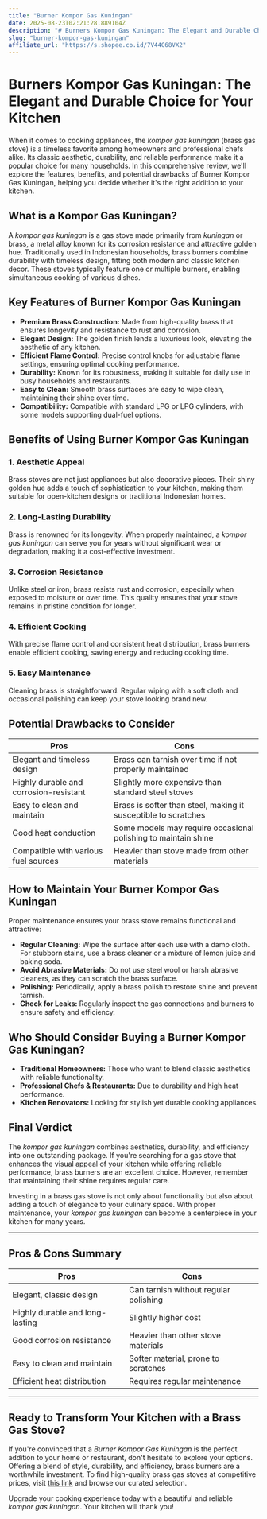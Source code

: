 ```yaml
---
title: "Burner Kompor Gas Kuningan"
date: 2025-08-23T02:21:28.889104Z
description: "# Burners Kompor Gas Kuningan: The Elegant and Durable Choice for Your Kitchen..."
slug: "burner-kompor-gas-kuningan"
affiliate_url: "https://s.shopee.co.id/7V44C68VX2"
---
```

# Burners Kompor Gas Kuningan: The Elegant and Durable Choice for Your Kitchen

When it comes to cooking appliances, the *kompor gas kuningan* (brass gas stove) is a timeless favorite among homeowners and professional chefs alike. Its classic aesthetic, durability, and reliable performance make it a popular choice for many households. In this comprehensive review, we'll explore the features, benefits, and potential drawbacks of Burner Kompor Gas Kuningan, helping you decide whether it's the right addition to your kitchen.

## What is a Kompor Gas Kuningan?

A *kompor gas kuningan* is a gas stove made primarily from *kuningan* or brass, a metal alloy known for its corrosion resistance and attractive golden hue. Traditionally used in Indonesian households, brass burners combine durability with timeless design, fitting both modern and classic kitchen decor. These stoves typically feature one or multiple burners, enabling simultaneous cooking of various dishes.

## Key Features of Burner Kompor Gas Kuningan

- **Premium Brass Construction:** Made from high-quality brass that ensures longevity and resistance to rust and corrosion.
- **Elegant Design:** The golden finish lends a luxurious look, elevating the aesthetic of any kitchen.
- **Efficient Flame Control:** Precise control knobs for adjustable flame settings, ensuring optimal cooking performance.
- **Durability:** Known for its robustness, making it suitable for daily use in busy households and restaurants.
- **Easy to Clean:** Smooth brass surfaces are easy to wipe clean, maintaining their shine over time.
- **Compatibility:** Compatible with standard LPG or LPG cylinders, with some models supporting dual-fuel options.

## Benefits of Using Burner Kompor Gas Kuningan

### 1. **Aesthetic Appeal**

Brass stoves are not just appliances but also decorative pieces. Their shiny golden hue adds a touch of sophistication to your kitchen, making them suitable for open-kitchen designs or traditional Indonesian homes.

### 2. **Long-Lasting Durability**

Brass is renowned for its longevity. When properly maintained, a *kompor gas kuningan* can serve you for years without significant wear or degradation, making it a cost-effective investment.

### 3. **Corrosion Resistance**

Unlike steel or iron, brass resists rust and corrosion, especially when exposed to moisture or over time. This quality ensures that your stove remains in pristine condition for longer.

### 4. **Efficient Cooking**

With precise flame control and consistent heat distribution, brass burners enable efficient cooking, saving energy and reducing cooking time.

### 5. **Easy Maintenance**

Cleaning brass is straightforward. Regular wiping with a soft cloth and occasional polishing can keep your stove looking brand new.

## Potential Drawbacks to Consider

| Pros | Cons |
| --- | --- |
| Elegant and timeless design | Brass can tarnish over time if not properly maintained |
| Highly durable and corrosion-resistant | Slightly more expensive than standard steel stoves |
| Easy to clean and maintain | Brass is softer than steel, making it susceptible to scratches |
| Good heat conduction | Some models may require occasional polishing to maintain shine |
| Compatible with various fuel sources | Heavier than stove made from other materials |

## How to Maintain Your Burner Kompor Gas Kuningan

Proper maintenance ensures your brass stove remains functional and attractive:

- **Regular Cleaning:** Wipe the surface after each use with a damp cloth. For stubborn stains, use a brass cleaner or a mixture of lemon juice and baking soda.
- **Avoid Abrasive Materials:** Do not use steel wool or harsh abrasive cleaners, as they can scratch the brass surface.
- **Polishing:** Periodically, apply a brass polish to restore shine and prevent tarnish.
- **Check for Leaks:** Regularly inspect the gas connections and burners to ensure safety and efficiency.

## Who Should Consider Buying a Burner Kompor Gas Kuningan?

- **Traditional Homeowners:** Those who want to blend classic aesthetics with reliable functionality.
- **Professional Chefs & Restaurants:** Due to durability and high heat performance.
- **Kitchen Renovators:** Looking for stylish yet durable cooking appliances.

## Final Verdict

The *kompor gas kuningan* combines aesthetics, durability, and efficiency into one outstanding package. If you're searching for a gas stove that enhances the visual appeal of your kitchen while offering reliable performance, brass burners are an excellent choice. However, remember that maintaining their shine requires regular care.

Investing in a brass gas stove is not only about functionality but also about adding a touch of elegance to your culinary space. With proper maintenance, your *kompor gas kuningan* can become a centerpiece in your kitchen for many years.

---

## Pros & Cons Summary

| **Pros** | **Cons** |
| --- | --- |
| Elegant, classic design | Can tarnish without regular polishing |
| Highly durable and long-lasting | Slightly higher cost |
| Good corrosion resistance | Heavier than other stove materials |
| Easy to clean and maintain | Softer material, prone to scratches |
| Efficient heat distribution | Requires regular maintenance |

---

## Ready to Transform Your Kitchen with a Brass Gas Stove?

If you're convinced that a *Burner Kompor Gas Kuningan* is the perfect addition to your home or restaurant, don't hesitate to explore your options. Offering a blend of style, durability, and efficiency, brass burners are a worthwhile investment. To find high-quality brass gas stoves at competitive prices, visit [this link](https://s.shopee.co.id/7V44C68VX2) and browse our curated selection.

Upgrade your cooking experience today with a beautiful and reliable *kompor gas kuningan*. Your kitchen will thank you!